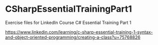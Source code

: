 # CSharpEssentialTrainingPart1

Exercise files for LinkedIn Course C# Essential Training Part 1

https://www.linkedin.com/learning/c-sharp-essential-training-1-syntax-and-object-oriented-programming/creating-a-class?u=75768826
